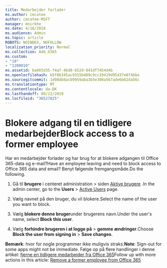 ```yaml
---
title: Medarbejder forlader
ms.author: cmcatee
author: cmcatee-MSFT
manager: mnirkhe
ms.date: 4/16/2018
ms.audience: Admin
ms.topic: article
ROBOTS: NOINDEX, NOFOLLOW
localization_priority: Normal
ms.collection: Adm_O365
ms.custom:
- "18"
- "1200010"
ms.assetid: ba665d35-f4af-4bd0-b52d-841df7454d4b
ms.openlocfilehash: b5f86345ac9315b489c9cc19419d95437e0f4bbe
ms.sourcegitcommit: 1d98db8acb9959aba3b5e308a567ade6b62da56c
ms.translationtype: MT
ms.contentlocale: da-DK
ms.lasthandoff: 08/22/2019
ms.locfileid: "36527825"
---
```

# <a name="block-access-to-a-former-employee"></a><span data-ttu-id="e3c2d-102">Blokere adgang til en tidligere medarbejder</span><span class="sxs-lookup"><span data-stu-id="e3c2d-102">Block access to a former employee</span></span>

<span data-ttu-id="e3c2d-103">Har en medarbejder forlader og har brug for at blokere adgangen til Office 365-data og e-mail?</span><span class="sxs-lookup"><span data-stu-id="e3c2d-103">Have an employee leaving and need to block access to Office 365 data and email?</span></span> <span data-ttu-id="e3c2d-104">Benyt følgende fremgangsmåde.</span><span class="sxs-lookup"><span data-stu-id="e3c2d-104">Do the following.</span></span>
  
1. <span data-ttu-id="e3c2d-105">Gå til **brugere** i centeret administration \> siden [Aktive brugere](https://go.microsoft.com/fwlink/p/?linkid=834822) .</span><span class="sxs-lookup"><span data-stu-id="e3c2d-105">In the admin center, go to the **Users** \> [Active Users](https://go.microsoft.com/fwlink/p/?linkid=834822) page.</span></span>

2. <span data-ttu-id="e3c2d-106">Vælg navnet på den bruger, du vil blokere.</span><span class="sxs-lookup"><span data-stu-id="e3c2d-106">Select the name of the user you want to block.</span></span>

3. <span data-ttu-id="e3c2d-107">Vælg **blokere denne bruger**under brugerens navn.</span><span class="sxs-lookup"><span data-stu-id="e3c2d-107">Under the user's name, select **Block this user**.</span></span>

4. <span data-ttu-id="e3c2d-108">Vælg **forhindre brugeren i at logge på** \> **gemme ændringer**.</span><span class="sxs-lookup"><span data-stu-id="e3c2d-108">Choose **Block the user from signing in** \> **Save changes**.</span></span>

<span data-ttu-id="e3c2d-109">**Bemærk**: hvor for nogle programmer ikke muligvis straks.</span><span class="sxs-lookup"><span data-stu-id="e3c2d-109">**Note**: Sign-out for some apps might not be immediate.</span></span> <span data-ttu-id="e3c2d-110">Følge op på flere handlinger i denne artikel: [fjerne en tidligere medarbejder fra Office 365](https://docs.microsoft.com/office365/admin/add-users/remove-former-employee)</span><span class="sxs-lookup"><span data-stu-id="e3c2d-110">Follow up with more actions in this article: [Remove a former employee from Office 365](https://docs.microsoft.com/office365/admin/add-users/remove-former-employee)</span></span>